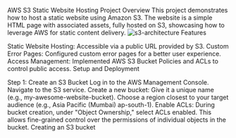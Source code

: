 AWS S3 Static Website Hosting Project
Overview
This project demonstrates how to host a static website using Amazon S3. The website is a simple HTML page with associated assets, fully hosted on S3, showcasing how to leverage AWS for static content delivery.
![s3-architecture](https://github.com/user-attachments/assets/ac866ea6-6ef6-4a66-a6ee-e3a7d9b513f0)
Features

Static Website Hosting: Accessible via a public URL provided by S3.
Custom Error Pages: Configured custom error pages for a better user experience.
Access Management: Implemented AWS S3 Bucket Policies and ACLs to control public access.
Setup and Deployment

Step 1: Create an S3 Bucket
Log in to the AWS Management Console.
Navigate to the S3 service.
Create a new bucket:
Give it a unique name (e.g., my-awesome-website-bucket).
Choose a region closest to your target audience (e.g., Asia Pacific (Mumbai) ap-south-1).
Enable ACLs:
During bucket creation, under "Object Ownership," select ACLs enabled.
This allows fine-grained control over the permissions of individual objects in the bucket.
Creating an S3 bucket

